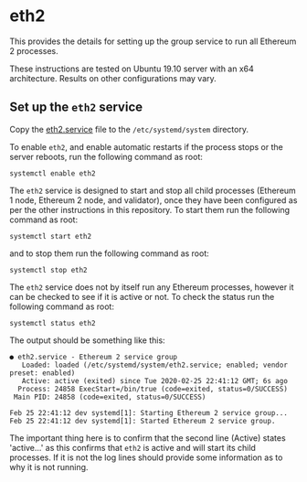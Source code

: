 # eth2

This provides the details for setting up the group service to run all Ethereum 2 processes.

These instructions are tested on Ubuntu 19.10 server with an x64 architecture.  Results on other configurations may vary.

## Set up the `eth2` service

Copy the [eth2.service](eth2.service) file to the `/etc/systemd/system` directory.

To enable `eth2`, and enable automatic restarts if the process stops or the server reboots, run the following command as root:

```
systemctl enable eth2
```

The `eth2` service is designed to start and stop all child processes (Ethereum 1 node, Ethereum 2 node, and validator), once they have been configured as per the other instructions in this repository.  To start them run the following command as root:

```
systemctl start eth2
```

and to stop them run the following command as root:

```
systemctl stop eth2
```

The `eth2` service does not by itself run any Ethereum processes, however it can be checked to see if it is active or not.  To check the status run the following command as root:

```
systemctl status eth2
```

The output should be something like this:

```
● eth2.service - Ethereum 2 service group
   Loaded: loaded (/etc/systemd/system/eth2.service; enabled; vendor preset: enabled)
   Active: active (exited) since Tue 2020-02-25 22:41:12 GMT; 6s ago
  Process: 24858 ExecStart=/bin/true (code=exited, status=0/SUCCESS)
 Main PID: 24858 (code=exited, status=0/SUCCESS)

Feb 25 22:41:12 dev systemd[1]: Starting Ethereum 2 service group...
Feb 25 22:41:12 dev systemd[1]: Started Ethereum 2 service group.
```

The important thing here is to confirm that the second line (Active) states 'active...' as this confirms that `eth2` is active and will start its child processes.  If it is not the log lines should provide some information as to why it is not running.
